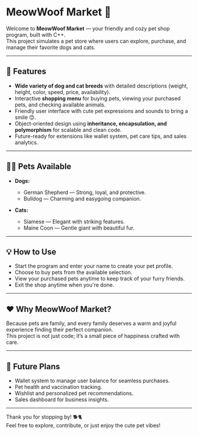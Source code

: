 # MeowWoof Market 🐾

Welcome to **MeowWoof Market** — your friendly and cozy pet shop program, built with C++.  
This project simulates a pet store where users can explore, purchase, and manage their favorite dogs and cats.  

---

## 🌟 Features

- **Wide variety of dog and cat breeds** with detailed descriptions (weight, height, color, speed, price, availability).  
- Interactive **shopping menu** for buying pets, viewing your purchased pets, and checking available animals.  
- Friendly user interface with cute pet expressions and sounds to bring a smile 😊.  
- Object-oriented design using **inheritance, encapsulation, and polymorphism** for scalable and clean code.  
- Future-ready for extensions like wallet system, pet care tips, and sales analytics.

---

## 🐶🐱 Pets Available

- **Dogs:**  
  - German Shepherd — Strong, loyal, and protective.  
  - Bulldog — Charming and easygoing companion.  

- **Cats:**  
  - Siamese — Elegant with striking features.  
  - Maine Coon — Gentle giant with beautiful fur.  

---

## 💡 How to Use

- Start the program and enter your name to create your pet profile.  
- Choose to buy pets from the available selection.  
- View your purchased pets anytime to keep track of your furry friends.  
- Exit the shop anytime when you're done.  

---

## ❤️ Why MeowWoof Market?

Because pets are family, and every family deserves a warm and joyful experience finding their perfect companion.  
This project is not just code; it’s a small piece of happiness crafted with care.  

---

## 🚀 Future Plans

- Wallet system to manage user balance for seamless purchases.  
- Pet health and vaccination tracking.  
- Wishlist and personalized pet recommendations.  
- Sales dashboard for business insights.  

---

Thank you for stopping by! 🐕🐈  
Feel free to explore, contribute, or just enjoy the cute pet vibes!
